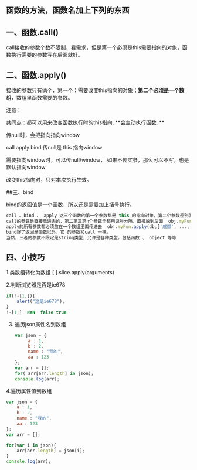 ## 函数的方法，函数名加上下列的东西

## 一、函数.call()

  call接收的参数个数不限制，看需求，但是第一个必须是this需要指向的对象，函数执行需要的参数写在后面就好。

## 二、函数.apply()

接收的参数只有俩个，第一个：需要改变this指向的对象；**第二个必须是一个数组**，数组里函数需要的参数。

注意：

共同点：都可以用来改变函数执行时的this指向, **会主动执行函数. **

传null时，会把指向指向window 

call apply  bind   传null是  this 指向window

需要指向window时，可以传null/window，  如果不传实参，那么可以不写，也是默认指向window

改变this指向时，只对本次执行生效。

##三、bind

bind的返回值是一个函数，所以还是需要加上括号执行。

```js
call 、bind 、 apply 这三个函数的第一个参数都是 this 的指向对象，第二个参数差别就来了：
call的参数是直接放进去的，第二第三第n个参数全都用逗号分隔，直接放到后面  obj.myFun.call(db,'成都', ... ,'string' )；
apply的所有参数都必须放在一个数组里面传进去  obj.myFun.apply(db,['成都', ..., 'string' ]);
bind除了返回是函数以外，它 的参数和call 一样。
当然，三者的参数不限定是string类型，允许是各种类型，包括函数 、 object 等等
```



## 四、小技巧

1.类数组转化为数组    [ ].slice.apply(arguments)

2.判断浏览器是否是ie678   

```js
if(!-[1,]){
  	alert("这是ie678");
}
!-[1,]  NaN  false true
```

 

3. 遍历json属性名到数组

   ```js
   var json = {
     	a : 1,
     	b : 2,
     	name : "我的",
     	aa : 123
   };
   var arr = [];
   for( arr[arr.length] in json);
   console.log(arr); 
   ```

4.遍历属性值到数组

```js
var json = {
  	a : 1,
  	b : 2,
  	name : "我的",
  	aa : 123
};
var arr = [];

for(var i in json){
  	arr[arr.length] = json[i];
}
console.log(arr);
```